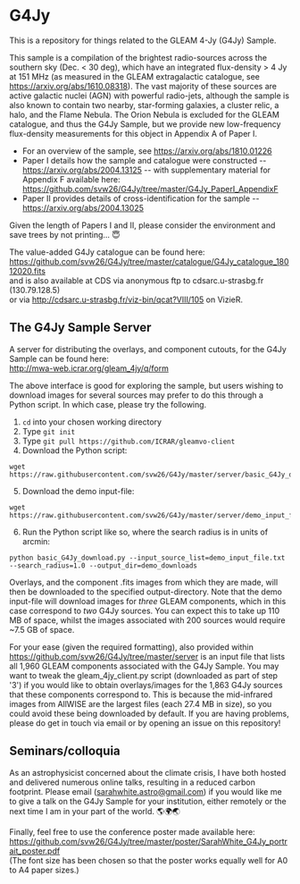 # G4Jy

This is a repository for things related to the GLEAM 4-Jy (G4Jy) Sample.

This sample is a compilation of the brightest radio-sources across the southern sky (Dec. < 30 deg), which have an integrated flux-density > 4 Jy at 151 MHz (as measured in the GLEAM extragalactic catalogue, see https://arxiv.org/abs/1610.08318). The vast majority of these sources are active galactic nuclei (AGN) with powerful radio-jets, although the sample is also known to contain two nearby, star-forming galaxies, a cluster relic, a halo, and the Flame Nebula. The Orion Nebula is excluded for the GLEAM catalogue, and thus the G4Jy Sample, but we provide new low-frequency flux-density measurements for this object in Appendix A of Paper I.

* For an overview of the sample, see https://arxiv.org/abs/1810.01226
* Paper I details how the sample and catalogue were constructed -- https://arxiv.org/abs/2004.13125 -- with supplementary material for Appendix F available here: https://github.com/svw26/G4Jy/tree/master/G4Jy_PaperI_AppendixF
* Paper II provides details of cross-identification for the sample -- https://arxiv.org/abs/2004.13025 

Given the length of Papers I and II, please consider the environment and save trees by not printing... :innocent:

The value-added G4Jy catalogue can be found here: \
https://github.com/svw26/G4Jy/tree/master/catalogue/G4Jy_catalogue_18012020.fits \
and is also available at CDS via anonymous ftp to cdsarc.u-strasbg.fr (130.79.128.5) \
or via http://cdsarc.u-strasbg.fr/viz-bin/qcat?VIII/105 on VizieR. 


## The G4Jy Sample Server

A server for distributing the overlays, and component cutouts, for the G4Jy Sample can be found here: \
http://mwa-web.icrar.org/gleam_4jy/q/form

The above interface is good for exploring the sample, but users wishing to download images for several sources may prefer to do this through a Python script. In which case, please try the following.

1. ```cd``` into your chosen working directory
2. Type ```git init```
3. Type ```git pull https://github.com/ICRAR/gleamvo-client```
4. Download the Python script:
```
wget https://raw.githubusercontent.com/svw26/G4Jy/master/server/basic_G4Jy_download.py
```
5. Download the demo input-file: 
```
wget https://raw.githubusercontent.com/svw26/G4Jy/master/server/demo_input_file.txt
```
6. Run the Python script like so, where the search radius is in units of arcmin:
```
python basic_G4Jy_download.py --input_source_list=demo_input_file.txt --search_radius=1.0 --output_dir=demo_downloads
```

Overlays, and the component .fits images from which they are made, will then be downloaded to the specified output-directory. Note that the demo input-file will download images for *three* GLEAM components, which in this case correspond to *two* G4Jy sources. You can expect this to take up 110 MB of space, whilst the images associated with 200 sources would require ~7.5 GB of space. 

For your ease (given the required formatting), also provided within https://github.com/svw26/G4Jy/tree/master/server is an input file that lists all 1,960 GLEAM components associated with the G4Jy Sample. You may want to tweak the gleam_4jy_client.py script (downloaded as part of step '3') if you would like to obtain overlays/images for the 1,863 G4Jy sources that these components correspond to. This is because the mid-infrared images from AllWISE are the largest files (each 27.4 MB in size), so you could avoid these being downloaded by default. If you are having problems, please do get in touch via email or by opening an issue on this repository!


## Seminars/colloquia

As an astrophysicist concerned about the climate crisis, I have both hosted and delivered numerous online talks, resulting in a reduced carbon footprint. Please email (sarahwhite.astro@gmail.com) if you would like me to give a talk on the G4Jy Sample for your institution, either remotely or the next time I am in your part of the world. :earth_americas::earth_africa::earth_asia:

Finally, feel free to use the conference poster made available here: \
https://github.com/svw26/G4Jy/tree/master/poster/SarahWhite_G4Jy_portrait_poster.pdf \
(The font size has been chosen so that the poster works equally well for A0 to A4 paper sizes.)


 
 


 


  


